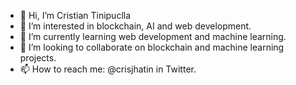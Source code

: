 - 👋 Hi, I’m Cristian Tinipuclla
- 👀 I’m interested in blockchain, AI and web development.
- 🌱 I’m currently learning web development and machine learning.
- 💞️ I’m looking to collaborate on blockchain and machine learning projects.
- 📫 How to reach me: @crisjhatin in Twitter.

